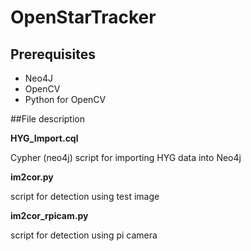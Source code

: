 # OpenStarTracker

## Prerequisites

* Neo4J
* OpenCV 
* Python for OpenCV

##File description

**HYG_Import.cql**

Cypher (neo4j) script for importing HYG data into Neo4j

**im2cor.py**

script for detection using test image

**im2cor_rpicam.py**

script for detection using pi camera
